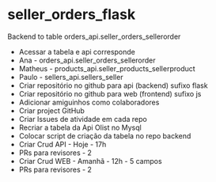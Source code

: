 # seller_orders_flask
Backend to table orders_api.seller_orders_sellerorder 


* Acessar a tabela e api corresponde
* Ana - orders_api.seller_orders_sellerorder
* Matheus -  products_api.seller_products_sellerproduct
* Paulo - sellers_api.sellers_seller
* Criar repositório no github para api (backend) sufixo flask
* Criar repositório no github para web (frontend) sufixo js
* Adicionar amiguinhos como colaboradores 
* Criar project GitHub
* Criar Issues de atividade em cada repo
* Recriar a tabela da Api Olist no Mysql 
* Colocar script de criação da tabela no repo backend
* Criar Crud API - Hoje - 17h
* PRs para revisores - 2
* Criar Crud WEB - Amanhã - 12h - 5 campos
* PRs para revisores - 2
